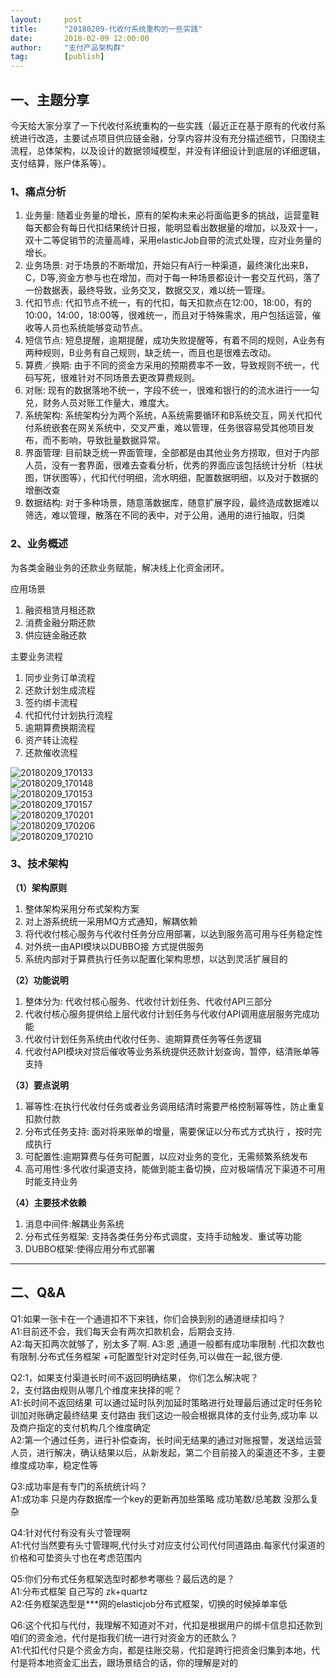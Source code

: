 ```yaml
---
layout:     post 
title:      "20180209-代收付系统重构的一些实践"
date:       2018-02-09 12:00:00
author:     "支付产品架构群"
tag:		[publish] 
---
```



## 一、主题分享  

今天给大家分享了一下代收付系统重构的一些实践（最近正在基于原有的代收付系统进行改造，主要试点项目供应链金融，分享内容并没有充分描述细节，只围绕主流程，总体架构，以及设计的数据领域模型，并没有详细设计到底层的详细逻辑，支付结算，账户体系等）。

### 1、痛点分析

1. 业务量:  随着业务量的增长，原有的架构未来必将面临更多的挑战，运营童鞋每天都会有每日代扣结果统计日报，能明显看出数据量的增加，以及双十一，双十二等促销节的流量高峰，采用elasticJob自带的流式处理，应对业务量的增长。
2. 业务场景:  对于场景的不断增加，开始只有A行一种渠道，最终演化出来B，C，D等,资金方参与也在增加，而对于每一种场景都设计一套交互代码，落了一份数据表，最终导致，业务交叉，数据交叉，难以统一管理。  
3. 代扣节点: 代扣节点不统一，有的代扣，每天扣款点在12:00，18:00，有的10:00，14:00，18:00等，很难统一，而且对于特殊需求，用户包括运营，催收等人员也系统能够变动节点。  
4. 短信节点:  短息提醒，逾期提醒，成功失败提醒等，有着不同的规则，A业务有两种规则，B业务有自己规则，缺乏统一，而且也是很难去改动。  
5. 算费／换期: 由于不同的资金方采用的预期费率不一致，导致规则不统一，代码写死，很难针对不同场景去更改算费规则。  
6. 对账:  现有的数据落地不统一，字段不统一，很难和银行的的流水进行一一勾兑，财务人员对账工作量大，难度大。  
7. 系统架构: 系统架构分为两个系统，A系统需要循环和B系统交互，网关代扣代付系统嵌套在网关系统中，交叉严重，难以管理，任务很容易受其他项目发布，而不影响，导致批量数据异常。  
8. 界面管理: 目前缺乏统一界面管理，全部都是由其他业务方捞取，但对于内部人员，没有一套界面，很难去查看分析，优秀的界面应该包括统计分析（柱状图，饼状图等），代扣代付明细，流水明细，配置数据明细，以及对于数据的增删改查  
9. 数据结构: 对于多种场景，随意落数据库，随意扩展字段，最终造成数据难以筛选，难以管理，散落在不同的表中，对于公用，通用的进行抽取，归类  

### 2、业务概述

为各类金融业务的还款业务赋能，解决线上化资金闭环。

应用场景
1. 融资租赁月租还款  
2. 消费金融分期还款  
3. 供应链金融还款  

主要业务流程

1. 同步业务订单流程  
2. 还款计划生成流程  
3. 签约绑卡流程  
4. 代扣代付计划执行流程  
5. 逾期算费换期流程  
6. 资产转让流程  
7. 还款催收流程  

![20180209_170133](http://static.cocolian.org/img/201802/20180209_170133.png)  
![20180209_170148](http://static.cocolian.org/img/201802/20180209_170148.png)  
![20180209_170153](http://static.cocolian.org/img/201802/20180209_170153.png)  
![20180209_170157](http://static.cocolian.org/img/201802/20180209_170157.png)  
![20180209_170201](http://static.cocolian.org/img/201802/20180209_170201.png)  
![20180209_170206](http://static.cocolian.org/img/201802/20180209_170206.png)  
![20180209_170210](http://static.cocolian.org/img/201802/20180209_170210.png)  

### 3、技术架构

**（1）架构原则**

1. 整体架构采用分布式架构方案   
2. 对上游系统统一采用MQ方式通知，解耦依赖  
3. 将代收付核心服务与代收付任务分应用部署，以达到服务高可用与任务稳定性  
4. 对外统一由API模块以DUBBO接 方式提供服务  
5.  系统内部对于算费执行任务以配置化架构思想，以达到灵活扩展目的  

**（2）功能说明**
1. 整体分为: 代收付核心服务、代收付计划任务、代收付API三部分   
2. 代收付核心服务提供给上层代收付计划任务与代收付API调用底层服务完成功能  
3. 代收付计划任务系统由代收付任务、逾期算费任务等任务逻辑   
4. 代收付API模块对贷后催收等业务系统提供还款计划查询，暂停，结清账单等支持  

**（3）要点说明**  
1. 幂等性:在执行代收付任务或者业务调用结清时需要严格控制幂等性，防止重复扣款付款  
2. 分布式任务支持: 面对将来账单的增量，需要保证以分布式方式执行 ，按时完成执行  
3. 可配置性:逾期算费与任务可配置，以应对业务的变化，无需频繁系统发布  
4. 高可用性:多代收付渠道支持，能做到能主备切换，应对极端情况下渠道不可用时能支持业务  

**（4）主要技术依赖**  
1. 消息中间件:解耦业务系统  
2. 分布式任务框架: 支持各类任务分布式调度，支持手动触发、重试等功能  
3. DUBBO框架:使得应用分布式部署  

---

## 二、Q&A

Q1:如果一张卡在一个通道扣不下来钱，你们会换到别的通道继续扣吗？  
A1:目前还不会，我们每天会有两次扣款机会，后期会支持.  
A2:每天扣两次就够了，别太多了啊.
A3:恩 ,通道一般都有成功率限制 .代扣次数也有限制.分布式任务框架 +可配置型针对定时任务,可以做在一起,很方便.  

Q2:1，如果支付渠道长时间不返回明确结果， 你们怎么解决呢？  
   2，支付路由规则从哪几个维度来抉择的呢？  
A1:长时间不返回结果  可以通过延时队列加延时策略进行处理最后通过定时任务轮训加对账确定最终结果
支付路由 我们这边一般会根据具体的支付业务,成功率 以及商户指定的支付机构几个维度确定  
A2:第一个通过任务，进行补偿查询，长时间无结果的通过对账报警，发送给运营人员，进行解决，确认结果以后，从新发起，第二个目前接入的渠道还不多，主要维度成功率，稳定性等  

Q3:成功率是有专门的系统统计吗？  
A1:成功率 只是内存数据库一个key的更新再加些策略  成功笔数/总笔数 没那么复杂  

Q4:针对代付有没有头寸管理啊  
A1:代付当然要有头寸管理啊,代付头寸对应支付公司代付同道路由.每家代付渠道的价格和可垫资头寸也在考虑范围内  

Q5:你们分布式任务框架选型时都参考哪些？最后选的是？  
A1:分布式框架 自己写的  zk+quartz  
A2:任务框架选型是***网的elasticjob分布式框架，切换的时候掉单率低  

Q6:这个代扣与代付，我理解不知道对不对，代扣是根据用户的绑卡信息扣还款到咱们的资金池，代付是指我们统一进行对资金方的还款么？  
A1:代扣代付只是个资金方向，都是往账交易，代扣是跨行把资金归集到本地，代付是将本地资金汇出去，跟场景结合的话，你的理解是对的  

